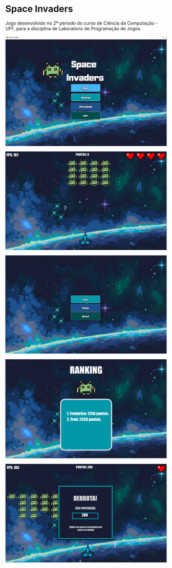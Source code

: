 # Space Invaders

Jogo desenvolvido no 2º período do curso de Ciência da Computação - UFF, para a disciplina de Laboratorio de Programação de Jogos.

![](img/readme/Menu.jpg "Menu do Jogo")

![](img/readme/monstros_tela.jpg "Tela do jogo")

![](img/readme/dificuldade.png "Dificuldade do jogo")

![](img/readme/ranking.png "Ranking do jogo")

![](img/readme/derrota.png "Derrota")